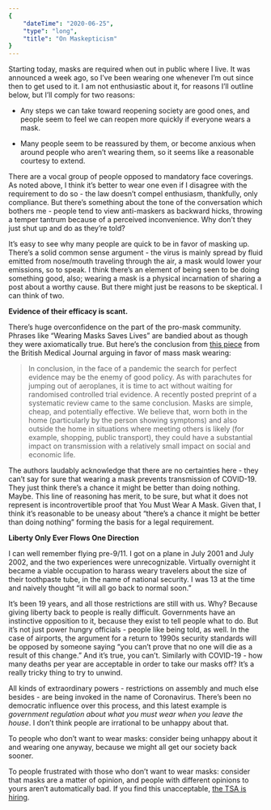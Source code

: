 ```yaml
---
{
    "dateTime": "2020-06-25",
    "type": "long",
    "title": "On Maskepticism"
}
---
```


Starting today, masks are required when out in public where I live. It was announced a week ago, so I’ve been wearing one whenever I’m out since then to get used to it. I am not enthusiastic about it, for reasons I’ll outline below, but I’ll comply for two reasons:

 * Any steps we can take toward reopening society are good ones, and people seem to feel we can reopen more quickly if everyone wears a mask.

 * Many people seem to be reassured by them, or become anxious when around people who aren’t wearing them, so it seems like a reasonable courtesy to extend.

There are a vocal group of people opposed to mandatory face coverings. As noted above, I think it’s better to wear one even if I disagree with the requirement to do so - the law doesn’t compel enthusiasm, thankfully, only compliance. But there’s something about the tone of the conversation which bothers me - people tend to view anti-maskers as backward hicks, throwing a temper tantrum because of a perceived inconvenience. Why don’t they just shut up and do as they’re told? 

It’s easy to see why many people are quick to be in favor of masking up. There’s a solid common sense argument - the virus is mainly spread by fluid emitted from nose/mouth traveling through the air, a mask would lower your emissions, so to speak. I think there’s an element of being seen to be doing something good, also; wearing a mask is a physical incarnation of sharing a post about a worthy cause. But there might just be reasons to be skeptical. I can think of two.

__Evidence of their efficacy is scant.__

There’s huge overconfidence on the part of the pro-mask community. Phrases like “Wearing Masks Saves Lives” are bandied about as though they were axiomatically true. But here’s the conclusion from [this piece](bmj) from the British Medical Journal arguing in favor of mass mask wearing:

> In conclusion, in the face of a pandemic the search for perfect evidence may be the enemy of good policy. As with parachutes for jumping out of aeroplanes, it is time to act without waiting for randomised controlled trial evidence. A recently posted preprint of a systematic review came to the same conclusion. Masks are simple, cheap, and potentially effective. We believe that, worn both in the home (particularly by the person showing symptoms) and also outside the home in situations where meeting others is likely (for example, shopping, public transport), they could have a substantial impact on transmission with a relatively small impact on social and economic life.

The authors laudably acknowledge that there are no certainties here - they can’t say for sure that wearing a mask prevents transmission of COVID-19. They just think there’s a chance it might be better than doing nothing. Maybe. This line of reasoning has merit, to be sure, but what it does not represent is incontrovertible proof that You Must Wear A Mask. Given that, I think it’s reasonable to be uneasy about “there’s a chance it might be better than doing nothing” forming the basis for a legal requirement.

__Liberty Only Ever Flows One Direction__

I can well remember flying pre-9/11. I got on a plane in July 2001 and July 2002, and the two experiences were unrecognizable. Virtually overnight it became a viable occupation to harass weary travelers about the size of their toothpaste tube, in the name of national security. I was 13 at the time and naively thought “it will all go back to normal soon.” 

It’s been 19 years, and all those restrictions are still with us. Why? Because giving liberty back to people is really difficult. Governments have an instinctive opposition to it, because they exist to tell people what to do. But it’s not just power hungry officials - people like being told, as well. In the case of airports, the argument for a return to 1990s security standards will be opposed by someone saying “you can’t prove that no one will die as a result of this change.” And it’s true, you can’t. Similarly with COVID-19 - how many deaths per year are acceptable in order to take our masks off? It’s a really tricky thing to try to unwind. 

All kinds of extraordinary powers - restrictions on assembly and much else besides - are being invoked in the name of Coronavirus. There’s been no democratic influence over this process, and this latest example is _government regulation about what you must wear when you leave the house_. I don’t think people are irrational to be unhappy about that.

To people who don’t want to wear masks: consider being unhappy about it and wearing one anyway, because we might all get our society back sooner.

To people frustrated with those who don’t want to wear masks: consider that masks are a matter of opinion, and people with different opinions to yours aren’t automatically bad. If you find this unacceptable, [the TSA is hiring](tsa). 

[bmj]: https://www.bmj.com/content/369/bmj.m1435 
[tsa]: https://www.usajobs.gov/Search/Results?k=TSA